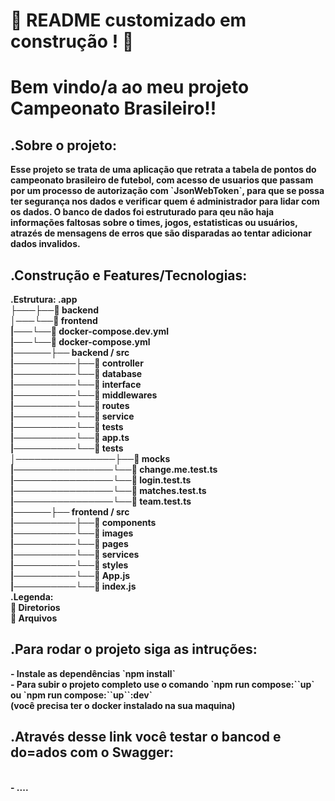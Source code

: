 # :construction: README customizado em construção ! :construction:

<h1><strong>Bem vindo/a ao meu projeto Campeonato Brasileiro!!<strong></h1>

<h2><strong>.Sobre o projeto:<strong></h2>
  Esse projeto se trata de uma aplicação que retrata a tabela de pontos do campeonato brasileiro de futebol, com acesso de usuarios que passam por um processo de
  autorização com `JsonWebToken`, para que se possa ter segurança nos dados e verificar quem é administrador para lidar com os dados. O banco de dados foi estruturado
  para qeu não haja informações faltosas sobre o times, jogos, estatisticas ou usuários, atrazés de mensagens de erros que são disparadas ao tentar adicionar dados
  invalidos.

<h2><strong>.Construção e Features/Tecnologias:<strong></h2                                                                    
      A construção foi feita através do `Docker` para que ele possa ser usado em qualquer maquina, contruido em um banco de dados relacional feito com `MySQL` e
      `Sequelize`, rotas com feitas com `express` para facilitar a manipulação e entendimento de código, foi escrito inteiramente com `TypeScript` para se ter mais
      segurança no código e facilitar a leitura do código, manutenção e escalabilidade da aplicação, todas as rotas e funções passaram por testes utilizando `chai`.

<h2><strong>.Estrutura:<strong></h2>
      .app</br>
      ├───├──🔸 backend</br>
      │───└──🔸 frontend</br>
      |───└──🔹 docker-compose.dev.yml</br>
      |───└──🔹 docker-compose.yml</br>
      |──────├── backend / src</br>
      |──────────├──🔸 controller</br>
      |──────────└──🔸 database</br>
      |──────────└──🔸 interface</br>
      |──────────└──🔸 middlewares</br>
      |──────────└──🔸 routes</br>
      |──────────└──🔸 service</br>
      |──────────└──🔸 tests</br>
      |──────────└──🔹 app.ts</br>
      |──────────└──🔸 tests</br>
      │────────────────├──🔸 mocks</br>
      |────────────────└──🔹 change.me.test.ts</br>
      |────────────────└──🔹 login.test.ts</br>
      |────────────────└──🔹 matches.test.ts</br>
      |────────────────└──🔹 team.test.ts</br>
      |──────├── frontend / src</br>
      |──────────├──🔸 components</br>
      |──────────└──🔸 images</br>
      |──────────└──🔸 pages</br>
      |──────────└──🔸 services</br> 
      |──────────└──🔸 styles</br>
      |──────────└──🔹 App.js</br>
      |──────────└──🔹 index.js</br>
  .Legenda:</br>
      🔸 Diretorios</br>
      🔹 Arquivos</br>

<h2><strong>.Para rodar o projeto siga as intruções:<strong></h2>
      - Instale as dependências `npm install`
      </br>
      - Para subir o projeto completo use o comando `npm run compose:``up` ou `npm run compose:``up``:dev`
      </br>
      (você precisa ter o docker instalado na sua maquina)
      </br>

<h2><strong>.Através desse link você testar o bancod e do=ados com o Swagger:<strong></h2>
  </br>
      - ....
